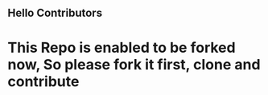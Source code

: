 
## Hello Contributors

# This Repo is enabled to be forked now, So please fork it first, clone and contribute
